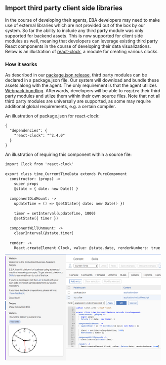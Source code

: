 ## Import third party client side libraries

In the course of developing their agents, EBA developers may need to make use of external libraries which are not provided out of the box by our system. So far the ability to include any third party module was only supported for backend assets. This is now supported for client side modules as well, meaning that developers can leverage existing third party React components in the course of developing their data visualizations. Below is an illustration of [react-clock](https://www.npmjs.com/package/react-clock), a module for creating various clocks. 


### How it works

As described in our [package.json release](Packagejson.md), third party modules can be declared in a package.json file. Our system will download and bundle these assets along with the agent. The only requirement is that the agent utilizes [Webpack bundling](WebpackAssets.md). Afterwards, developers will be able to `require` their third party modules and utlize them within their own source files. Note that not all third party modules are universally are supported, as some may require additional global requirements, e.g. a certain compiler.

An illustration of package.json for react-clock:

```
{
  "dependencies": {
    "react-clock": "^2.4.0"
  }
}
```

An illustration of requiring this component within a source file:

```
import Clock from 'react-clock'

export class time_CurrentTimeData extends PureComponent
  constructor: (props) ->
    super props
    @state = { date: new Date() }

  componentDidMount: ->
    updateTime = () => @setState({ date: new Date() })

    timer = setInterval(updateTime, 1000)
    @setState({ timer })
    
  componentWillUnmount: ->
    clearInterval(@state.timer)
  
  render: ->
    React.createElement Clock, value: @state.date, renderNumbers: true
```

[![Clock example](../images/react-clock-example.png "Clock Example")](../images/react-clock-example.png)
